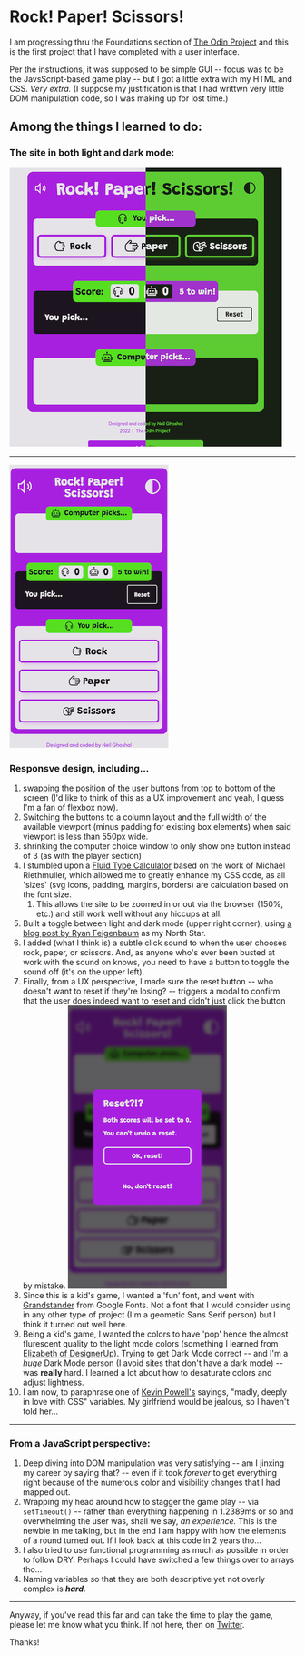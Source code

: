 # Rock! Paper! Scissors!

I am progressing thru the Foundations section of [The Odin Project](https://www.theodinproject.com) and this is the first project that I have completed with a user interface.

Per the instructions, it was supposed to be simple GUI -- focus was to be the JavsScript-based game play -- but I got a little extra with my HTML and CSS. _Very extra._ (I suppose my justification is that I had writtwn very little DOM manipulation code, so I was making up for lost time.)

## Among the things I learned to do:

### The site in both light and dark mode:

![Light and Dark Modes](/rock-paper-scissors/img/Light_and_Dark_modes.png)

---

![Mobile Layout](/rock-paper-scissors/img/Mobile_layout.png)

### Responsve design, including...

1.  swapping the position of the user buttons from top to bottom of the screen (I'd like to think of this as a UX improvement and yeah, I guess I'm a fan of flexbox now).
2.  Switching the buttons to a column layout and the full width of the available viewport (minus padding for existing box elements) when said viewport is less than 550px wide.
3.  shrinking the computer choice window to only show one button instead of 3 (as with the player section)
4.  I stumbled upon a [Fluid Type Calculator](https://websemantics.uk/tools/responsive-font-calculator/) based on the work of Michael Riethmuller, which allowed me to greatly enhance my CSS code, as all 'sizes' (svg icons, padding, margins, borders) are calculation based on the font size.
    1. This allows the site to be zoomed in or out via the browser (150%, etc.) and still work well without any hiccups at all.
5.  Built a toggle between light and dark mode (upper right corner), using [a blog post by Ryan Feigenbaum](https://ryanfeigenbaum.com/dark-mode/) as my North Star.
6.  I added (what I think is) a subtle click sound to when the user chooses rock, paper, or scissors. And, as anyone who's ever been busted at work with the sound on knows, you need to have a button to toggle the sound off (it's on the upper left).
7.  Finally, from a UX perspective, I made sure the reset button -- who doesn't want to reset if they're losing? -- triggers a modal to confirm that the user does indeed want to reset and didn't just click the button by mistake.
    ![Modal window](/rock-paper-scissors/img/Modal.png)
8.  Since this is a kid's game, I wanted a 'fun' font, and went with [Grandstander](https://fonts.google.com/specimen/Grandstander?query=grandstan) from Google Fonts. Not a font that I would consider using in any other type of project (I'm a geometic Sans Serif person) but I think it turned out well here.
9.  Being a kid's game, I wanted the colors to have 'pop' hence the almost flurescent quality to the light mode colors (something I learned from [Elizabeth of DesignerUp](https://designerup.co/blog/practical-guide-to-perfect-ui-color-palettes/)). Trying to get Dark Mode correct -- and I'm a _huge_ Dark Mode person (I avoid sites that don't have a dark mode) -- was **really** hard. I learned a lot about how to desaturate colors and adjust lightness.
10. I am now, to paraphrase one of [Kevin Powell's](https://www.kevinpowell.co/) sayings, "madly, deeply in love with CSS" variables. My girlfriend would be jealous, so I haven't told her...

---

### From a JavaScript perspective:

1. Deep diving into DOM manipulation was very satisfying -- am I jinxing my career by saying that? -- even if it took _forever_ to get everything right because of the numerous color and visibility changes that I had mapped out.
2. Wrapping my head around how to stagger the game play -- via `setTimeout()` -- rather than everything happening in 1.2389ms or so and overwhelming the user was, shall we say, _an experience._ This is the newbie in me talking, but in the end I am happy with how the elements of a round turned out. If I look back at this code in 2 years tho...
3. I also tried to use functional programming as much as possible in order to follow DRY. Perhaps I could have switched a few things over to arrays tho...
4. Naming variables so that they are both descriptive yet not overly complex is **_hard_**.

---

Anyway, if you've read this far and can take the time to play the game, please let me know what you think. If not here, then on [Twitter](https://twitter.com/nkg_dev).

Thanks!
